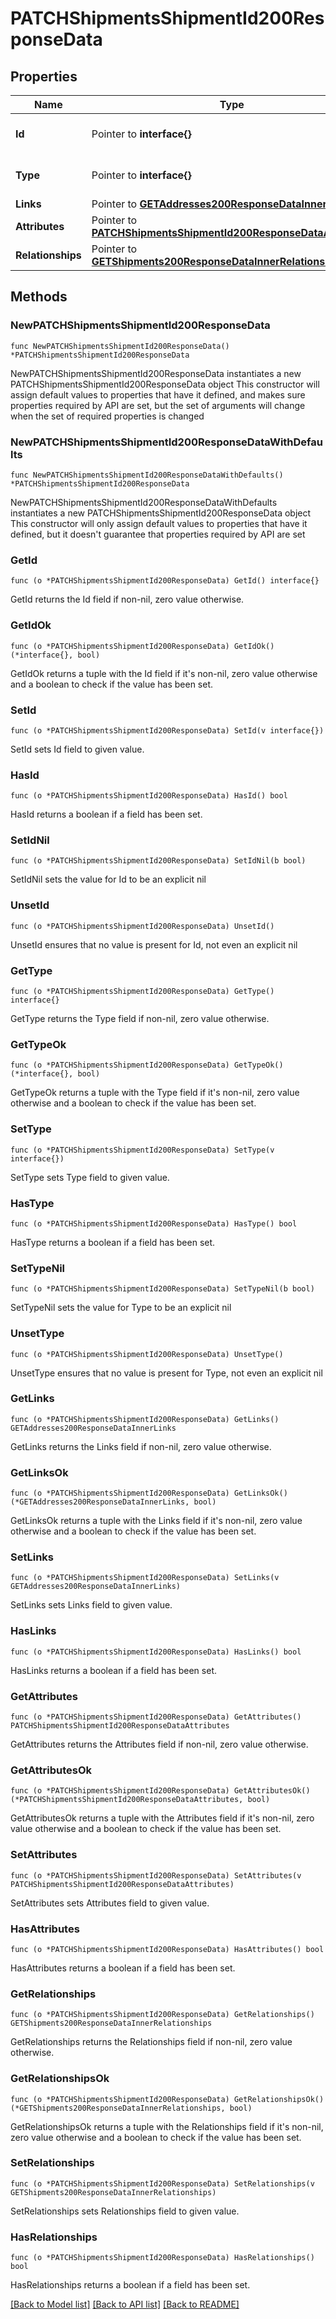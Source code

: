 # PATCHShipmentsShipmentId200ResponseData

## Properties

Name | Type | Description | Notes
------------ | ------------- | ------------- | -------------
**Id** | Pointer to **interface{}** | The resource&#39;s id | [optional] 
**Type** | Pointer to **interface{}** | The resource&#39;s type | [optional] 
**Links** | Pointer to [**GETAddresses200ResponseDataInnerLinks**](GETAddresses200ResponseDataInnerLinks.md) |  | [optional] 
**Attributes** | Pointer to [**PATCHShipmentsShipmentId200ResponseDataAttributes**](PATCHShipmentsShipmentId200ResponseDataAttributes.md) |  | [optional] 
**Relationships** | Pointer to [**GETShipments200ResponseDataInnerRelationships**](GETShipments200ResponseDataInnerRelationships.md) |  | [optional] 

## Methods

### NewPATCHShipmentsShipmentId200ResponseData

`func NewPATCHShipmentsShipmentId200ResponseData() *PATCHShipmentsShipmentId200ResponseData`

NewPATCHShipmentsShipmentId200ResponseData instantiates a new PATCHShipmentsShipmentId200ResponseData object
This constructor will assign default values to properties that have it defined,
and makes sure properties required by API are set, but the set of arguments
will change when the set of required properties is changed

### NewPATCHShipmentsShipmentId200ResponseDataWithDefaults

`func NewPATCHShipmentsShipmentId200ResponseDataWithDefaults() *PATCHShipmentsShipmentId200ResponseData`

NewPATCHShipmentsShipmentId200ResponseDataWithDefaults instantiates a new PATCHShipmentsShipmentId200ResponseData object
This constructor will only assign default values to properties that have it defined,
but it doesn't guarantee that properties required by API are set

### GetId

`func (o *PATCHShipmentsShipmentId200ResponseData) GetId() interface{}`

GetId returns the Id field if non-nil, zero value otherwise.

### GetIdOk

`func (o *PATCHShipmentsShipmentId200ResponseData) GetIdOk() (*interface{}, bool)`

GetIdOk returns a tuple with the Id field if it's non-nil, zero value otherwise
and a boolean to check if the value has been set.

### SetId

`func (o *PATCHShipmentsShipmentId200ResponseData) SetId(v interface{})`

SetId sets Id field to given value.

### HasId

`func (o *PATCHShipmentsShipmentId200ResponseData) HasId() bool`

HasId returns a boolean if a field has been set.

### SetIdNil

`func (o *PATCHShipmentsShipmentId200ResponseData) SetIdNil(b bool)`

 SetIdNil sets the value for Id to be an explicit nil

### UnsetId
`func (o *PATCHShipmentsShipmentId200ResponseData) UnsetId()`

UnsetId ensures that no value is present for Id, not even an explicit nil
### GetType

`func (o *PATCHShipmentsShipmentId200ResponseData) GetType() interface{}`

GetType returns the Type field if non-nil, zero value otherwise.

### GetTypeOk

`func (o *PATCHShipmentsShipmentId200ResponseData) GetTypeOk() (*interface{}, bool)`

GetTypeOk returns a tuple with the Type field if it's non-nil, zero value otherwise
and a boolean to check if the value has been set.

### SetType

`func (o *PATCHShipmentsShipmentId200ResponseData) SetType(v interface{})`

SetType sets Type field to given value.

### HasType

`func (o *PATCHShipmentsShipmentId200ResponseData) HasType() bool`

HasType returns a boolean if a field has been set.

### SetTypeNil

`func (o *PATCHShipmentsShipmentId200ResponseData) SetTypeNil(b bool)`

 SetTypeNil sets the value for Type to be an explicit nil

### UnsetType
`func (o *PATCHShipmentsShipmentId200ResponseData) UnsetType()`

UnsetType ensures that no value is present for Type, not even an explicit nil
### GetLinks

`func (o *PATCHShipmentsShipmentId200ResponseData) GetLinks() GETAddresses200ResponseDataInnerLinks`

GetLinks returns the Links field if non-nil, zero value otherwise.

### GetLinksOk

`func (o *PATCHShipmentsShipmentId200ResponseData) GetLinksOk() (*GETAddresses200ResponseDataInnerLinks, bool)`

GetLinksOk returns a tuple with the Links field if it's non-nil, zero value otherwise
and a boolean to check if the value has been set.

### SetLinks

`func (o *PATCHShipmentsShipmentId200ResponseData) SetLinks(v GETAddresses200ResponseDataInnerLinks)`

SetLinks sets Links field to given value.

### HasLinks

`func (o *PATCHShipmentsShipmentId200ResponseData) HasLinks() bool`

HasLinks returns a boolean if a field has been set.

### GetAttributes

`func (o *PATCHShipmentsShipmentId200ResponseData) GetAttributes() PATCHShipmentsShipmentId200ResponseDataAttributes`

GetAttributes returns the Attributes field if non-nil, zero value otherwise.

### GetAttributesOk

`func (o *PATCHShipmentsShipmentId200ResponseData) GetAttributesOk() (*PATCHShipmentsShipmentId200ResponseDataAttributes, bool)`

GetAttributesOk returns a tuple with the Attributes field if it's non-nil, zero value otherwise
and a boolean to check if the value has been set.

### SetAttributes

`func (o *PATCHShipmentsShipmentId200ResponseData) SetAttributes(v PATCHShipmentsShipmentId200ResponseDataAttributes)`

SetAttributes sets Attributes field to given value.

### HasAttributes

`func (o *PATCHShipmentsShipmentId200ResponseData) HasAttributes() bool`

HasAttributes returns a boolean if a field has been set.

### GetRelationships

`func (o *PATCHShipmentsShipmentId200ResponseData) GetRelationships() GETShipments200ResponseDataInnerRelationships`

GetRelationships returns the Relationships field if non-nil, zero value otherwise.

### GetRelationshipsOk

`func (o *PATCHShipmentsShipmentId200ResponseData) GetRelationshipsOk() (*GETShipments200ResponseDataInnerRelationships, bool)`

GetRelationshipsOk returns a tuple with the Relationships field if it's non-nil, zero value otherwise
and a boolean to check if the value has been set.

### SetRelationships

`func (o *PATCHShipmentsShipmentId200ResponseData) SetRelationships(v GETShipments200ResponseDataInnerRelationships)`

SetRelationships sets Relationships field to given value.

### HasRelationships

`func (o *PATCHShipmentsShipmentId200ResponseData) HasRelationships() bool`

HasRelationships returns a boolean if a field has been set.


[[Back to Model list]](../README.md#documentation-for-models) [[Back to API list]](../README.md#documentation-for-api-endpoints) [[Back to README]](../README.md)



